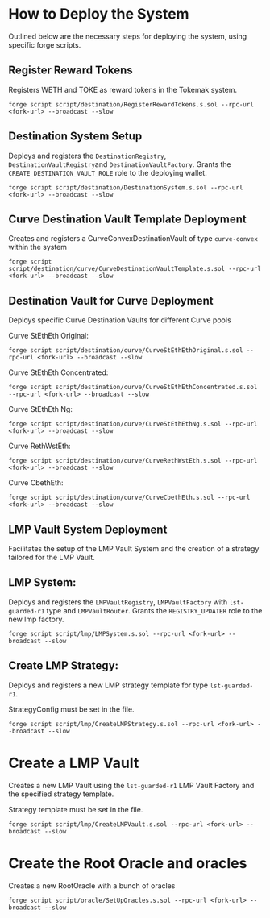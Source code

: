 # How to Deploy the System

Outlined below are the necessary steps for deploying the system, using specific forge scripts.

## Register Reward Tokens

Registers WETH and TOKE as reward tokens in the Tokemak system.

```shell
forge script script/destination/RegisterRewardTokens.s.sol --rpc-url <fork-url> --broadcast --slow
```

## Destination System Setup

Deploys and registers the `DestinationRegistry`, `DestinationVaultRegistry`and `DestinationVaultFactory`.
Grants the `CREATE_DESTINATION_VAULT_ROLE` role to the deploying wallet.

```shell
forge script script/destination/DestinationSystem.s.sol --rpc-url <fork-url> --broadcast --slow
```

## Curve Destination Vault Template Deployment

Creates and registers a CurveConvexDestinationVault of type `curve-convex` within the system

```shell
forge script script/destination/curve/CurveDestinationVaultTemplate.s.sol --rpc-url <fork-url> --broadcast --slow
```

## Destination Vault for Curve Deployment

Deploys specific Curve Destination Vaults for different Curve pools

Curve StEthEth Original:

```shell
forge script script/destination/curve/CurveStEthEthOriginal.s.sol --rpc-url <fork-url> --broadcast --slow
```

Curve StEthEth Concentrated:

```shell
forge script script/destination/curve/CurveStEthEthConcentrated.s.sol --rpc-url <fork-url> --broadcast --slow
```

Curve StEthEth Ng:

```shell
forge script script/destination/curve/CurveStEthEthNg.s.sol --rpc-url <fork-url> --broadcast --slow
```

Curve RethWstEth:

```shell
forge script script/destination/curve/CurveRethWstEth.s.sol --rpc-url <fork-url> --broadcast --slow
```

Curve CbethEth:

```shell
forge script script/destination/curve/CurveCbethEth.s.sol --rpc-url <fork-url> --broadcast --slow
```

## LMP Vault System Deployment

Facilitates the setup of the LMP Vault System and the creation of a strategy tailored for the LMP Vault.

## LMP System:

Deploys and registers the `LMPVaultRegistry`, `LMPVaultFactory` with `lst-guarded-r1` type and `LMPVaultRouter`.
Grants the `REGISTRY_UPDATER` role to the new lmp factory.

```shell
forge script script/lmp/LMPSystem.s.sol --rpc-url <fork-url> --broadcast --slow
```

## Create LMP Strategy:

Deploys and registers a new LMP strategy template for type `lst-guarded-r1`.

StrategyConfig must be set in the file.

```shell
forge script script/lmp/CreateLMPStrategy.s.sol --rpc-url <fork-url> --broadcast --slow
```

# Create a LMP Vault

Creates a new LMP Vault using the `lst-guarded-r1` LMP Vault Factory and the specified strategy template.

Strategy template must be set in the file.

```shell
forge script script/lmp/CreateLMPVault.s.sol --rpc-url <fork-url> --broadcast --slow
```

# Create the Root Oracle and oracles

Creates a new RootOracle with a bunch of oracles

```shell
forge script script/oracle/SetUpOracles.s.sol --rpc-url <fork-url> --broadcast --slow
```
